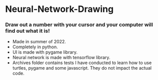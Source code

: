 # Neural-Network-Drawing
### Draw out a number with your cursor and your computer will find out what it is!
- Made in summer of 2022.
- Completely in python.
- UI is made with pygame library.
- Neural network is made with tensorflow library.
- Archives folder contains tests I have conducted to learn how to use turtles, pygame and some javascript. They do not impact the actual code.
